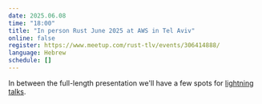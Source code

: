 ```yaml
---
date: 2025.06.08
time: "18:00"
title: "In person Rust June 2025 at AWS in Tel Aviv"
online: false
register: https://www.meetup.com/rust-tlv/events/306414888/
language: Hebrew
schedule: []
---
```


In between the full-length presentation we'll have a few spots for [lightning talks](/cfp).


